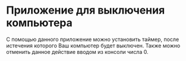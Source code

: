 # Приложение для выключения компьютера

С помощью данного приложение можно установить таймер, после истечения которого Ваш компьютер будет выключен. 
Также можно отменить данное действие вводом из консоли числа 0.  